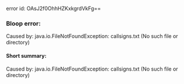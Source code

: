 error id: OAsJ2f0OhhHZKxkgrdVkFg==
### Bloop error:

Caused by: java.io.FileNotFoundException: callsigns.txt (No such file or directory)
#### Short summary: 

Caused by: java.io.FileNotFoundException: callsigns.txt (No such file or directory)